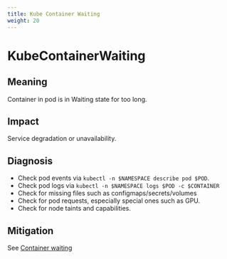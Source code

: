 ```yaml
---
title: Kube Container Waiting
weight: 20
---
```


# KubeContainerWaiting

## Meaning

Container in pod is in Waiting state for too long.

## Impact

Service degradation or unavailability.

## Diagnosis

- Check pod events via `kubectl -n $NAMESPACE describe pod $POD`.
- Check pod logs via `kubectl -n $NAMESPACE logs $POD -c $CONTAINER`
- Check for missing files such as configmaps/secrets/volumes
- Check for pod requests, especially special ones such as GPU.
- Check for node taints and capabilities.

## Mitigation

See [Container waiting](https://kubernetes.io/docs/tasks/debug-application-cluster/debug-application/#my-pod-stays-waiting)